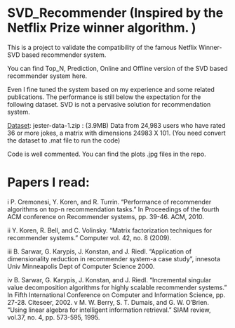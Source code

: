 # SVD_Recommender (Inspired by the Netflix Prize winner algorithm. )

This is  a project to validate the compatibility of the famous Netflix Winner-SVD based recommender system. 

You can find Top_N, Prediction, Online and Offline version of the SVD based recommender system here.

Even I fine tuned the system based on my experience and some related publications. The performance is still below the expectation for the following dataset. SVD is not a pervasive solution for recommendation system. 

[Dataset](http://goldberg.berkeley.edu/jester-data/): jester-data-1.zip : (3.9MB) Data from 24,983 users who have rated 36 or more jokes, a matrix with dimensions 24983 X 101. (You need convert the dataset to .mat file to run the code)

Code is well commented. You can find the plots .jpg files in the repo. 


# Papers I read:

i P. Cremonesi, Y. Koren, and R. Turrin. “Performance of recommender algorithms on
top-n recommendation tasks.” In Proceedings of the fourth ACM conference on Recommender systems, pp. 39-46. ACM, 2010.

ii Y. Koren, R. Bell, and C. Volinsky. “Matrix factorization techniques for recommender systems.” Computer vol. 42, no. 8 (2009).

iii B. Sarwar, G. Karypis, J. Konstan, and J. Riedl. “Application of dimensionality reduction in recommender system-a case study”, innesota Univ Minneapolis Dept of Computer Science 2000.

iv B. Sarwar, G. Karypis, J. Konstan, and J. Riedl. “Incremental singular value decomposition algorithms for highly scalable recommender systems.” In Fifth International Conference on Computer and Information Science, pp. 27-28. Citeseer, 2002.
v M. W. Berry, S. T. Dumais, and G. W. O’Brien. “Using linear algebra for intelligent information retrieval.” SIAM review, vol.37, no. 4, pp. 573-595, 1995.
